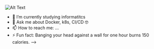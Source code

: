 ![Alt Text](https://media2.giphy.com/media/dzaUX7CAG0Ihi/giphy.gif?cid=ecf05e47x75n11vd31h4xj53sqylrgshxfedv31731cjebks&rid=giphy.gif)


- 🌱 I’m currently studying informatitcs 
- 💬 Ask me about Docker, k8s, CI/CD :nerd_face:
- 📫 How to reach me: ...
- ⚡ Fun fact: Banging your head against a wall for one hour burns 150 calories.
-->
